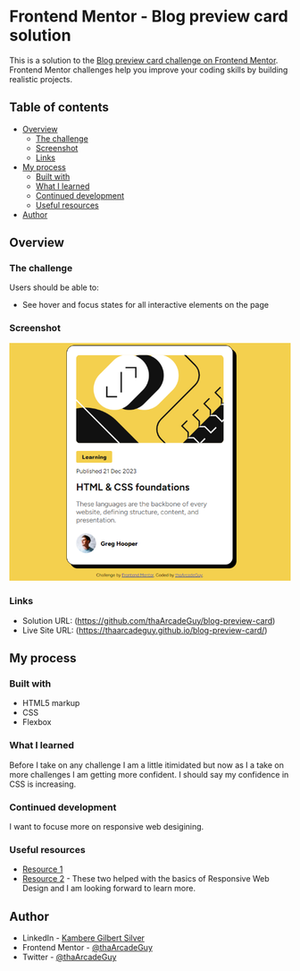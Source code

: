 # Frontend Mentor - Blog preview card solution

This is a solution to the [Blog preview card challenge on Frontend Mentor](https://www.frontendmentor.io/challenges/blog-preview-card-ckPaj01IcS). Frontend Mentor challenges help you improve your coding skills by building realistic projects. 

## Table of contents

- [Overview](#overview)
  - [The challenge](#the-challenge)
  - [Screenshot](#screenshot)
  - [Links](#links)
- [My process](#my-process)
  - [Built with](#built-with)
  - [What I learned](#what-i-learned)
  - [Continued development](#continued-development)
  - [Useful resources](#useful-resources)
- [Author](#author)

## Overview

### The challenge

Users should be able to:

- See hover and focus states for all interactive elements on the page

### Screenshot

![](img/screencapture.PNG)

### Links

- Solution URL: (https://github.com/thaArcadeGuy/blog-preview-card)
- Live Site URL: (https://thaarcadeguy.github.io/blog-preview-card/)

## My process

### Built with

- HTML5 markup
- CSS 
- Flexbox

### What I learned

Before I take on  any challenge I am a little itimidated but now as I a take on more challenges I am getting more confident. I should say my confidence in CSS is increasing.

### Continued development

I want to focuse more on responsive web desigining.


### Useful resources

- [Resource 1](https://www.w3schools.com/html/html_responsive.asp) 
- [Resource 2](https://www.w3schools.com/css/css_rwd_intro.asp) - These two helped with the basics of Responsive Web Design and  I am looking forward to learn more.

## Author

- LinkedIn - [Kambere Gilbert Silver](https://www.linkedin.com/in/kambere-gilbert-silver/)
- Frontend Mentor - [@thaArcadeGuy](https://www.frontendmentor.io/profile/thaArcadeGuy)
- Twitter - [@thaArcadeGuy](https://www.x.com/thaArcadeGuy)
